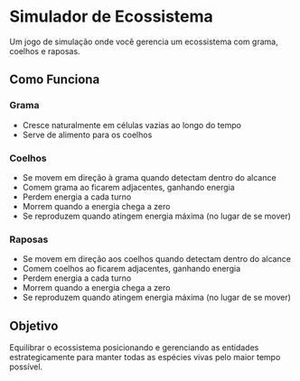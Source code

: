 # Simulador de Ecossistema

Um jogo de simulação onde você gerencia um ecossistema com grama, coelhos e raposas.

## Como Funciona

### Grama

- Cresce naturalmente em células vazias ao longo do tempo
- Serve de alimento para os coelhos

### Coelhos

- Se movem em direção à grama quando detectam dentro do alcance
- Comem grama ao ficarem adjacentes, ganhando energia
- Perdem energia a cada turno
- Morrem quando a energia chega a zero
- Se reproduzem quando atingem energia máxima (no lugar de se mover)

### Raposas

- Se movem em direção aos coelhos quando detectam dentro do alcance
- Comem coelhos ao ficarem adjacentes, ganhando energia
- Perdem energia a cada turno
- Morrem quando a energia chega a zero
- Se reproduzem quando atingem energia máxima (no lugar de se mover)

## Objetivo

Equilibrar o ecossistema posicionando e gerenciando as entidades estrategicamente para manter todas as espécies vivas pelo maior tempo possível.
